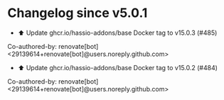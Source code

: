 # Changelog since v5.0.1
- ⬆️ Update ghcr.io/hassio-addons/base Docker tag to v15.0.3 (#485)

Co-authored-by: renovate[bot] <29139614+renovate[bot]@users.noreply.github.com> 
- ⬆️ Update ghcr.io/hassio-addons/base Docker tag to v15.0.2 (#484)

Co-authored-by: renovate[bot] <29139614+renovate[bot]@users.noreply.github.com> 
